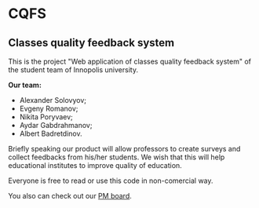 CQFS
====
Classes quality feedback system
-------------------------------
This is the project "Web application of classes quality feedback system" of the student team of Innopolis university. 

**Our team:**
* Alexander Solovyov;
* Evgeny Romanov;
* Nikita Poryvaev;
* Aydar Gabdrahmanov;
* Albert Badretdinov.

Briefly speaking our product will allow professors to create surveys and collect feedbacks from his/her students. We wish that this will help educational institutes to improve quality of education.

Everyone is free to read or use this code in non-comercial way.

You also can check out our [PM board](https://app.asana.com/0/1115910801244901/board).



